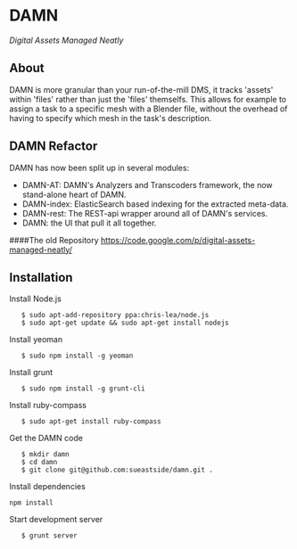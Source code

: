 DAMN
====

*Digital Assets Managed Neatly*

About
-----
DAMN is more granular than your run-of-the-mill DMS, it tracks 'assets' within 'files' rather than just the 'files' themselfs. This allows for example to assign a task to a specific mesh with a Blender file, without the overhead of having to specify which mesh in the task's description.

DAMN Refactor
-------------
DAMN has now been split up in several modules:
 
 * DAMN-AT: DAMN's Analyzers and Transcoders framework, the now stand-alone heart of DAMN.
 * DAMN-index: ElasticSearch based indexing for the extracted meta-data.
 * DAMN-rest: The REST-api wrapper around all of DAMN's services.
 * DAMN: the UI that pull it all together.



####The old Repository
https://code.google.com/p/digital-assets-managed-neatly/


Installation
-----

 Install Node.js
 ```
	$ sudo apt-add-repository ppa:chris-lea/node.js
	$ sudo apt-get update && sudo apt-get install nodejs
 ```
 Install yeoman
 ```
	$ sudo npm install -g yeoman
 ```
 Install grunt
 ```
	$ sudo npm install -g grunt-cli
 ```
 Install ruby-compass
 ```
	$ sudo apt-get install ruby-compass
 ```
 Get the DAMN code
 ```
	$ mkdir damn
	$ cd damn
	$ git clone git@github.com:sueastside/damn.git .
 ```
 Install dependencies
 ```
 npm install
 ```
 Start development server
 ```
	$ grunt server
 ```
